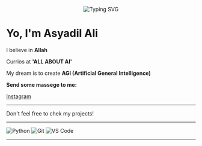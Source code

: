 
<!-- Typing SVG -->
<p align="center">
  <img src="https://readme-typing-svg.demolab.com?size=28&duration=3000&color=FF00FF&center=true&vCenter=true&lines=Dreaming+to+create+AGI" alt="Typing SVG" />
</p>

# Yo, I'm Asyadil Ali

I believe in **Allah**

Currios at **'ALL ABOUT AI'** 

My dream is to create **AGI (Artificial General Intelligence)**


**Send some massege to me:**

[Instagram](https://instagram.com/as.yadil)

---

Don't feel free to chek my projects!

---
![Python](https://img.shields.io/badge/Python-3776AB?style=flat&logo=python&logoColor=white)
![Git](https://img.shields.io/badge/Git-F05032?style=flat&logo=git&logoColor=white)
![VS Code](https://img.shields.io/badge/VSCode-007ACC?style=flat&logo=visualstudiocode&logoColor=white)

---
